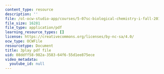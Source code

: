 ```yaml
---
content_type: resource
description: ''
file: /ol-ocw-studio-app/courses/5-07sc-biological-chemistry-i-fall-2013/08ddff58982a358364f655d1ee875ece_VVOazB6_D3Q.pdf
file_size: 16281
file_type: application/pdf
learning_resource_types: []
license: https://creativecommons.org/licenses/by-nc-sa/4.0/
ocw_type: OCWFile
resourcetype: Document
title: 3play pdf file
uid: 08ddff58-982a-3583-64f6-55d1ee875ece
video_metadata:
  youtube_id: null
---
```

